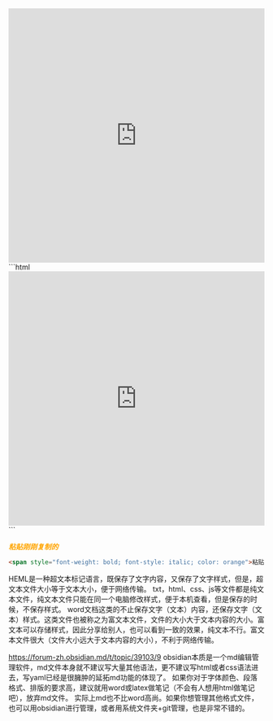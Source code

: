 <iframe src="https://zh.wikipedia.org/wiki/%E4%BC%A0%E8%BE%93%E6%8E%A7%E5%88%B6%E5%8D%8F%E8%AE%AE"
width="100%" 
height="500"
frameborder="0"
>
</iframe>
```html
<iframe src="https://zh.wikipedia.org/wiki/%E4%BC%A0%E8%BE%93%E6%8E%A7%E5%88%B6%E5%8D%8F%E8%AE%AE"
width="100%" 
height="500"
frameborder="0"
>
</iframe>
```


<span style="font-weight: bold; font-style: italic; color: orange">粘贴刚刚复制的</span>
```html
<span style="font-weight: bold; font-style: italic; color: orange">粘贴刚刚复制的</span>
```
HEML是一种超文本标记语言，既保存了文字内容，又保存了文字样式，但是，超文本文件大小等于文本大小，便于网络传输。
txt，html、css、js等文件都是纯文本文件，纯文本文件只能在同一个电脑修改样式，便于本机查看，但是保存的时候，不保存样式。
word文档这类的不止保存文字（文本）内容，还保存文字（文本）样式。这类文件也被称之为富文本文件，文件的大小大于文本内容的大小。富文本可以存储样式，因此分享给别人，也可以看到一致的效果，纯文本不行。富文本文件很大（文件大小远大于文本内容的大小），不利于网络传输。

https://forum-zh.obsidian.md/t/topic/39103/9
obsidian本质是一个md编辑管理软件，md文件本身就不建议写大量其他语法，更不建议写html或者css语法进去，写yaml已经是很臃肿的延拓md功能的体现了。
如果你对于字体颜色、段落格式、排版的要求高，建议就用word或latex做笔记（不会有人想用html做笔记吧），放弃md文件。
实际上md也不比word高尚。如果你想管理其他格式文件，也可以用obsidian进行管理，或者用系统文件夹+git管理，也是非常不错的。

